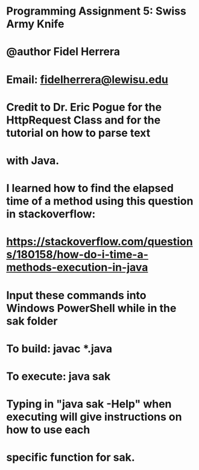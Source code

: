 # Programming Assignment 5: Swiss Army Knife
# 
# @author Fidel Herrera
# Email: fidelherrera@lewisu.edu
# 
# Credit to Dr. Eric Pogue for the HttpRequest Class and for the tutorial on how to parse text
# with Java.
# 
# I learned how to find the elapsed time of a method using this question in stackoverflow:
# https://stackoverflow.com/questions/180158/how-do-i-time-a-methods-execution-in-java
# 
# Input these commands into Windows PowerShell while in the sak folder
# To build: javac *.java
# To execute: java sak
# 
# Typing in "java sak -Help" when executing will give instructions on how to use each
# specific function for sak.
